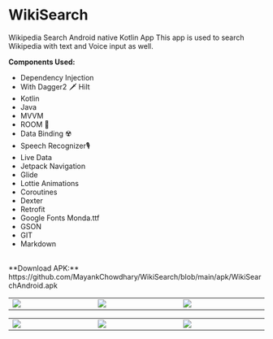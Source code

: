 # WikiSearch

Wikipedia Search Android native Kotlin App
This app is used to search Wikipedia with text and Voice input as well.

 **Components Used:**   
 - Dependency Injection
 - With Dagger2 🗡️ Hilt
 - Kotlin 
 - Java
 - MVVM
 - ROOM 🕋
 - Data Binding ☢️ 
 - Speech Recognizer🎙️
 - Live Data   
 - Jetpack Navigation    
 - Glide   
 - Lottie Animations
 - Coroutines   
 - Dexter    
 - Retrofit 
 - Google Fonts Monda.ttf
 - GSON
 - GIT
 - Markdown 

<br>
**Download APK:** 
<br>
https://github.com/MayankChowdhary/WikiSearch/blob/main/apk/WikiSearchAndroid.apk
<br>
 <table style="width:100%; border:0px">
  <tr>
    <td WIDTH=300 ><img src="https://github.com/MayankChowdhary/WikiSearch/blob/main/screenshots/Screenshot51.gif" >
</td>
    <td WIDTH=300 ><img src="https://github.com/MayankChowdhary/WikiSearch/blob/main/screenshots/Screenshot41.jpg" >
</td>
    <td WIDTH=300 ><img src="https://github.com/MayankChowdhary/WikiSearch/blob/main/screenshots/Screenshot11.jpg" >
</td>
</tr>
</table>

 <table style="width:100%; border:0px">
  <tr>
    <td WIDTH=300 ><img src="https://github.com/MayankChowdhary/WikiSearch/blob/main/screenshots/Screenshot31.jpg" >
</td>
    <td WIDTH=300 ><img src="https://github.com/MayankChowdhary/WikiSearch/blob/main/screenshots/Screenshot21.jpg" >
</td>
    <td WIDTH=300 ><img src="https://github.com/MayankChowdhary/WikiSearch/blob/main/screenshots/Screenshot61.jpg" >
</td>
</tr>
</table>

  

